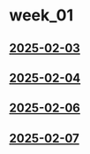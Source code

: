 # week_01 <!-- markmap: foldAll -->
## [2025-02-03](2025-02-03/2025-02-03.html)
## [2025-02-04](2025-02-04/2025-02-04.html)
## [2025-02-06](2025-02-06/2025-02-06.html)
## [2025-02-07](2025-02-07/2025-02-07.html)
